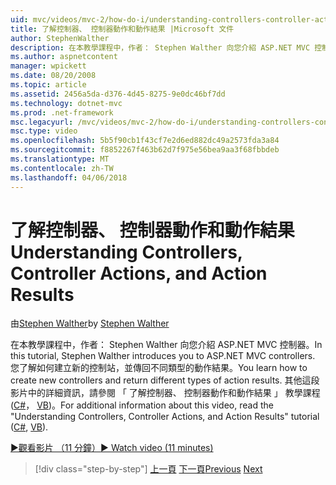 ```yaml
---
uid: mvc/videos/mvc-2/how-do-i/understanding-controllers-controller-actions-and-action-results
title: 了解控制器、 控制器動作和動作結果 |Microsoft 文件
author: StephenWalther
description: 在本教學課程中，作者： Stephen Walther 向您介紹 ASP.NET MVC 控制器。 您了解如何建立新的控制站，並傳回不同類型的動作 res...
ms.author: aspnetcontent
manager: wpickett
ms.date: 08/20/2008
ms.topic: article
ms.assetid: 2456a5da-d376-4d45-8275-9e0dc46bf7dd
ms.technology: dotnet-mvc
ms.prod: .net-framework
msc.legacyurl: /mvc/videos/mvc-2/how-do-i/understanding-controllers-controller-actions-and-action-results
msc.type: video
ms.openlocfilehash: 5b5f90cb1f43cf7e2d6ed882dc49a2573fda3a84
ms.sourcegitcommit: f8852267f463b62d7f975e56bea9aa3f68fbbdeb
ms.translationtype: MT
ms.contentlocale: zh-TW
ms.lasthandoff: 04/06/2018
---
```

<a name="understanding-controllers-controller-actions-and-action-results"></a><span data-ttu-id="b77b8-104">了解控制器、 控制器動作和動作結果</span><span class="sxs-lookup"><span data-stu-id="b77b8-104">Understanding Controllers, Controller Actions, and Action Results</span></span>
====================
<span data-ttu-id="b77b8-105">由[Stephen Walther](https://github.com/StephenWalther)</span><span class="sxs-lookup"><span data-stu-id="b77b8-105">by [Stephen Walther](https://github.com/StephenWalther)</span></span>

<span data-ttu-id="b77b8-106">在本教學課程中，作者： Stephen Walther 向您介紹 ASP.NET MVC 控制器。</span><span class="sxs-lookup"><span data-stu-id="b77b8-106">In this tutorial, Stephen Walther introduces you to ASP.NET MVC controllers.</span></span> <span data-ttu-id="b77b8-107">您了解如何建立新的控制站，並傳回不同類型的動作結果。</span><span class="sxs-lookup"><span data-stu-id="b77b8-107">You learn how to create new controllers and return different types of action results.</span></span> <span data-ttu-id="b77b8-108">其他這段影片中的詳細資訊，請參閱 「 了解控制器、 控制器動作和動作結果 」 教學課程 ([C#](../../../overview/older-versions-1/controllers-and-routing/aspnet-mvc-controllers-overview-cs.md)， [VB](../../../overview/older-versions-1/controllers-and-routing/asp-net-mvc-controller-overview-vb.md))。</span><span class="sxs-lookup"><span data-stu-id="b77b8-108">For additional information about this video, read the "Understanding Controllers, Controller Actions, and Action Results" tutorial ([C#](../../../overview/older-versions-1/controllers-and-routing/aspnet-mvc-controllers-overview-cs.md), [VB](../../../overview/older-versions-1/controllers-and-routing/asp-net-mvc-controller-overview-vb.md)).</span></span>

[<span data-ttu-id="b77b8-109">&#9654;觀看影片 （11 分鐘）</span><span class="sxs-lookup"><span data-stu-id="b77b8-109">&#9654; Watch video (11 minutes)</span></span>](https://channel9.msdn.com/Blogs/ASP-NET-Site-Videos/understanding-controllers-controller-actions-and-action-results)

> [!div class="step-by-step"]
> <span data-ttu-id="b77b8-110">[上一頁](aspnet-mvc-controller-overview.md)
> [下一頁](understanding-views-view-data-and-html-helpers.md)</span><span class="sxs-lookup"><span data-stu-id="b77b8-110">[Previous](aspnet-mvc-controller-overview.md)
[Next](understanding-views-view-data-and-html-helpers.md)</span></span>

